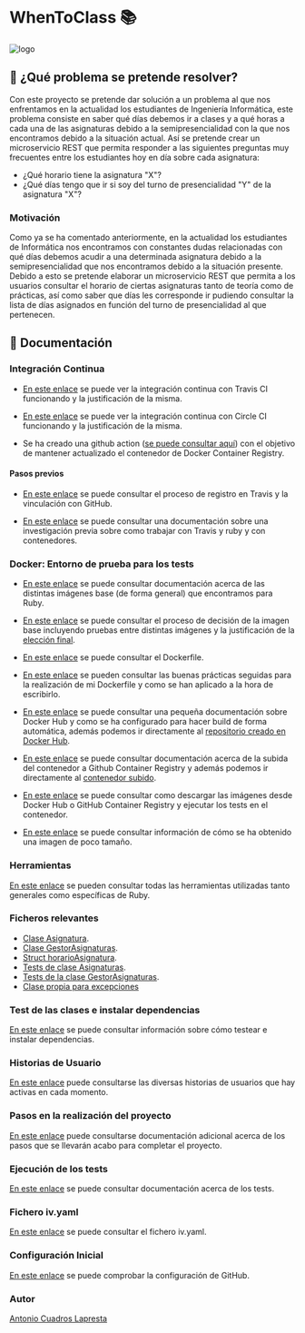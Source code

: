 # WhenToClass :books:

![logo](https://github.com/antoniocuadros/WhenToClass/blob/master/docs/logo.jpg)


## :notebook: ¿Qué problema se pretende resolver?
Con este proyecto se pretende dar solución a un problema al que nos enfrentamos en la actualidad los estudiantes de Ingeniería Informática, este problema consiste en saber qué días debemos ir a clases y a qué horas a cada una de las asignaturas debido a la semipresencialidad con la que nos encontramos debido a la situación actual.
Así se pretende crear un microservicio REST que permita responder a las siguientes preguntas muy frecuentes entre los estudiantes hoy en día sobre cada asignatura:
- ¿Qué horario tiene la asignatura "X"?
- ¿Qué días tengo que ir si soy del turno de presencialidad "Y" de la asignatura "X"?

### Motivación
Como ya se ha comentado anteriormente, en la actualidad los estudiantes de Informática nos encontramos con constantes dudas relacionadas con qué días debemos acudir a una determinada asignatura debido a la semipresencialidad que nos encontramos debido a la situación presente. Debido a esto se pretende elaborar un microservicio REST que permita a los usuarios consultar el horario de ciertas asignaturas tanto de teoría como de prácticas, así como saber que días les corresponde ir pudiendo consultar la lista de días asignados en función del turno de presencialidad al que pertenecen.


## :hammer: Documentación
### Integración Continua
- [En este enlace](https://github.com/antoniocuadros/WhenToClass/blob/master/docs/IntegracionContinua/ficherotravis.md) se puede ver la integración continua con Travis CI funcionando y la justificación de la misma.

- [En este enlace](https://github.com/antoniocuadros/WhenToClass/blob/master/docs/IntegracionContinua/ficherocicleci.md) se puede ver la integración continua con Circle CI funcionando y la justificación de la misma.

- Se ha creado una github action ([se puede consultar aquí](https://github.com/antoniocuadros/WhenToClass/blob/master/docs/IntegracionContinua/githubaction.md)) con el objetivo de mantener actualizado el contenedor de Docker Container Registry.

#### Pasos previos
- [En este enlace](https://github.com/antoniocuadros/WhenToClass/blob/master/docs/IntegracionContinua/register.md) se puede consultar el proceso de registro en Travis y la vinculación con GitHub.

- [En este enlace](https://github.com/antoniocuadros/WhenToClass/blob/master/docs/IntegracionContinua/investigacionPrevia.md) se puede consultar una documentación sobre una investigación previa sobre como trabajar con Travis y ruby y con contenedores.

### Docker: Entorno de prueba para los tests
- [En este enlace](https://github.com/antoniocuadros/WhenToClass/blob/master/docs/Docker/Imagenes_base.md) se puede consultar documentación acerca de las distintas imágenes base (de forma general) que encontramos para Ruby.

- [En este enlace](https://github.com/antoniocuadros/WhenToClass/blob/master/docs/Docker/pruebasIm%C3%A1genes.md) se puede consultar el proceso de decisión de la imagen base incluyendo pruebas entre distintas imágenes y la justificación de la [elección final](https://github.com/antoniocuadros/WhenToClass/blob/master/docs/Docker/pruebasIm%C3%A1genes.md#id3).
  
- [En este enlace](https://github.com/antoniocuadros/WhenToClass/blob/master/Dockerfile) se puede consultar el Dockerfile.
  
- [En este enlace](https://github.com/antoniocuadros/WhenToClass/blob/master/docs/Docker/buenas_practicas.md) se pueden consultar las buenas prácticas seguidas para la realización de mi Dockerfile y como se han aplicado a la hora de escribirlo.

- [En este enlace](https://github.com/antoniocuadros/WhenToClass/blob/master/docs/Docker/dockerhub.md) se puede consultar una pequeña documentación sobre Docker Hub y como se ha configurado para hacer build de forma automática, además podemos ir directamente al [repositorio creado en Docker Hub](https://hub.docker.com/r/antoniocuadros/whentoclass).

- [En este enlace](https://github.com/antoniocuadros/WhenToClass/blob/master/docs/Docker/githubpackageregistry.md) se puede consultar documentación acerca de la subida del contenedor a Github Container Registry y además podemos ir directamente al [contenedor subido](https://github.com/users/antoniocuadros/packages/container/package/whentoclasstests).
  
- [En este enlace](https://github.com/antoniocuadros/WhenToClass/blob/master/docs/Docker/exectestsdocker.md) se puede consultar como descargar las imágenes desde Docker Hub o GitHub Container Registry y ejecutar los tests en el contenedor.

- [En este enlace](https://github.com/antoniocuadros/WhenToClass/blob/master/docs/Docker/imagenreducida.md) se puede consultar información de cómo se ha obtenido una imagen de poco tamaño.
  
### Herramientas
[En este enlace](https://github.com/antoniocuadros/WhenToClass/blob/master/docs/Herramientas/herramientas.md) se pueden consultar todas las herramientas utilizadas tanto generales como específicas de Ruby.

### Ficheros relevantes
- [Clase Asignatura](https://github.com/antoniocuadros/WhenToClass/blob/master/lib/asignatura.rb).
- [Clase GestorAsignaturas](https://github.com/antoniocuadros/WhenToClass/blob/master/lib/gestorasignaturas.rb).
- [Struct horarioAsignatura](https://github.com/antoniocuadros/WhenToClass/blob/master/lib/horarioasignatura.rb).
- [Tests de clase Asignaturas](https://github.com/antoniocuadros/WhenToClass/blob/master/t/TestAsignaturas.rb).
- [Tests de la clase GestorAsignaturas](https://github.com/antoniocuadros/WhenToClass/blob/master/t/TestGestorAsignaturas.rb).
- [Clase propia para excepciones](https://github.com/antoniocuadros/WhenToClass/blob/master/lib/asignaturaerror.rb)

### Test de las clases e instalar dependencias
[En este enlace](https://github.com/antoniocuadros/WhenToClass/blob/master/docs/Clases/test.md) se puede consultar información sobre cómo testear e instalar dependencias.
### Historias de Usuario
[En este enlace](https://github.com/antoniocuadros/WhenToClass/blob/master/docs/HistoriasUsuario/HistoriasUsuario.md) puede consultarse las diversas historias de usuarios que hay activas en cada momento.

### Pasos en la realización del proyecto
[En este enlace](https://github.com/antoniocuadros/WhenToClass/blob/master/docs/PasosProyecto/Pasos.md) puede consultarse documentación adicional acerca de los pasos que se llevarán acabo para completar el proyecto.

### Ejecución de los tests
[En este enlace](https://github.com/antoniocuadros/WhenToClass/blob/master/docs/tests/tests.md) se puede consultar documentación acerca de los tests.

### Fichero iv.yaml
[En este enlace](https://github.com/antoniocuadros/WhenToClass/blob/master/iv.yaml) se puede consultar el fichero iv.yaml.

### Configuración Inicial
[En este enlace](https://github.com/antoniocuadros/ejercicios-apuntes-IV/blob/master/Configuraci%C3%B3n%20gitHub/ConfiguracionGit.md) se puede comprobar la configuración de GitHub.

### Autor
[Antonio Cuadros Lapresta](https://github.com/antoniocuadros)
